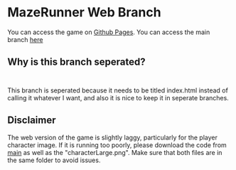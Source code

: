 # MazeRunner Web Branch
You can access the game on [Github Pages](https://ivanbutbetter.github.io/MazeRunner/). You can access the main branch [here](https://github.com/IvanButBetter/MazeRunner) <br>

## Why is this branch seperated? <br> <br>

This branch is seperated because it needs to be titled index.html instead of calling it whatever I want, and also it is nice to keep it in seperate branches. <br>

## Disclaimer <br>
The web version of the game is slightly laggy, particularly for the player character image. If it is running too poorly, please download the code from [main](https://github.com/IvanButBetter/MazeRunner) as well as the "characterLarge.png". Make sure that both files are in the same folder to avoid issues.
